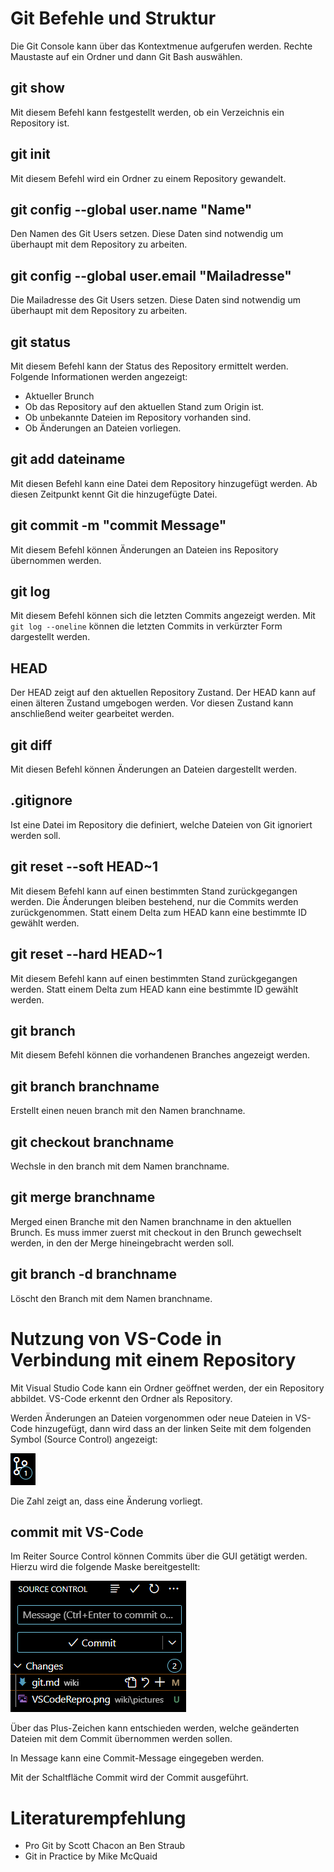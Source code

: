 
# Git Befehle und Struktur
Die Git Console kann über das Kontextmenue aufgerufen werden. Rechte Maustaste auf ein Ordner und dann Git Bash auswählen.

## git show
Mit diesem Befehl kann festgestellt werden, ob ein Verzeichnis ein Repository ist.

## git init
Mit diesem Befehl wird ein Ordner zu einem Repository gewandelt.

## git config --global user.name "Name"
Den Namen des Git Users setzen. Diese Daten sind notwendig um überhaupt mit dem Repository zu arbeiten.

## git config --global user.email "Mailadresse"
Die Mailadresse des Git Users setzen. Diese Daten sind notwendig um überhaupt mit dem Repository zu arbeiten.

## git status
Mit diesem Befehl kann der Status des Repository ermittelt werden.
Folgende Informationen werden angezeigt:
  * Aktueller Brunch
  * Ob das Repository auf den aktuellen Stand zum Origin ist.
  * Ob unbekannte Dateien im Repository vorhanden sind.
  * Ob Änderungen an Dateien vorliegen.

## git add dateiname
Mit diesen Befehl kann eine Datei dem Repository hinzugefügt werden. Ab diesen Zeitpunkt kennt Git die hinzugefügte Datei.

## git commit -m "commit Message"
Mit diesem Befehl können Änderungen an Dateien ins Repository übernommen werden.

## git log
Mit diesem Befehl können sich die letzten Commits angezeigt werden. Mit ```git log --oneline```
können die letzten Commits in verkürzter Form dargestellt werden.

## HEAD
Der HEAD zeigt auf den aktuellen Repository Zustand. Der HEAD kann auf einen älteren Zustand umgebogen werden. Vor diesen Zustand kann anschließend weiter gearbeitet werden. 

## git diff
Mit diesen Befehl können Änderungen an Dateien dargestellt werden.

## .gitignore
Ist eine Datei im Repository die definiert, welche Dateien von Git ignoriert werden soll.

## git reset --soft HEAD~1
Mit diesem Befehl kann auf einen bestimmten Stand zurückgegangen werden. Die Änderungen bleiben bestehend, nur die Commits werden zurückgenommen. Statt einem Delta zum HEAD kann eine bestimmte ID gewählt werden.

## git reset --hard HEAD~1
Mit diesem Befehl kann auf einen bestimmten Stand zurückgegangen werden. Statt einem Delta zum HEAD kann eine bestimmte ID gewählt werden.

## git branch
Mit diesem Befehl können die vorhandenen Branches angezeigt werden.

## git branch branchname
Erstellt einen neuen branch mit den Namen branchname.

## git checkout branchname
Wechsle in den branch mit dem Namen branchname.

## git merge branchname
Merged einen Branche mit den Namen branchname in den aktuellen Brunch. Es muss immer zuerst mit checkout in den Brunch gewechselt werden, in den der Merge hineingebracht werden soll. 

## git branch -d branchname
Löscht den Branch mit dem Namen branchname.

# Nutzung von VS-Code in Verbindung mit einem Repository
Mit Visual Studio Code kann ein Ordner geöffnet werden, der ein Repository abbildet. VS-Code erkennt den Ordner als Repository.

Werden Änderungen an Dateien vorgenommen oder neue Dateien in VS-Code hinzugefügt, dann wird dass an der linken Seite mit dem folgenden Symbol (Source Control) angezeigt:

![VSCodeRepro](pictures/VSCodeRepro.png)

Die Zahl zeigt an, dass eine Änderung vorliegt.

## commit mit VS-Code
Im Reiter Source Control können Commits über die GUI getätigt werden. Hierzu wird die folgende Maske bereitgestellt: 

![VSCodeCommit](pictures/VSCodeCommit.png)

Über das Plus-Zeichen kann entschieden werden, welche geänderten Dateien mit dem Commit übernommen werden sollen.

In Message kann eine Commit-Message eingegeben werden.

Mit der Schaltfläche Commit wird der Commit ausgeführt.

# Literaturempfehlung

* Pro Git by Scott Chacon an Ben Straub
* Git in Practice by Mike McQuaid
